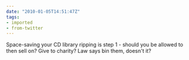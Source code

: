 ```yaml
---
date: "2010-01-05T14:51:47Z"
tags:
- imported
- from-twitter
---
```

Space-saving your CD library ripping is step 1 - should you be allowed to then sell on? Give to charity? Law says bin them, doesn't it?
